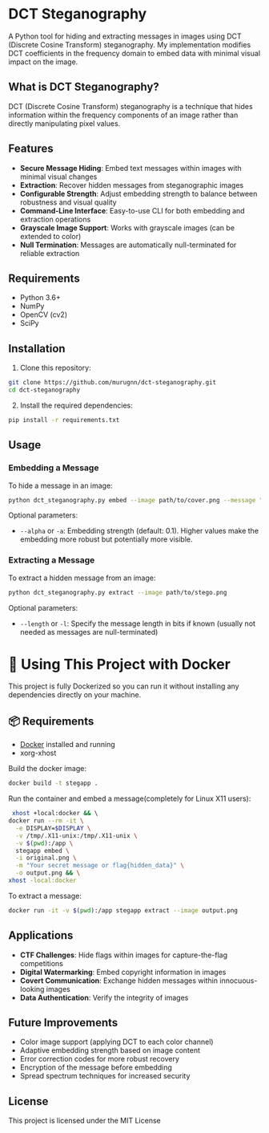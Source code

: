 # DCT Steganography

A Python tool for hiding and extracting messages in images using DCT (Discrete Cosine Transform) steganography. My implementation modifies DCT coefficients in the frequency domain to embed data with minimal visual impact on the image.

## What is DCT Steganography?

DCT (Discrete Cosine Transform) steganography is a technique that hides information within the frequency components of an image rather than directly manipulating pixel values.

## Features

- **Secure Message Hiding**: Embed text messages within images with minimal visual changes
- **Extraction**: Recover hidden messages from steganographic images
- **Configurable Strength**: Adjust embedding strength to balance between robustness and visual quality
- **Command-Line Interface**: Easy-to-use CLI for both embedding and extraction operations
- **Grayscale Image Support**: Works with grayscale images (can be extended to color)
- **Null Termination**: Messages are automatically null-terminated for reliable extraction

## Requirements

- Python 3.6+
- NumPy
- OpenCV (cv2)
- SciPy

## Installation

1. Clone this repository:
```bash
git clone https://github.com/murugnn/dct-steganography.git
cd dct-steganography
```

2. Install the required dependencies:
```bash
pip install -r requirements.txt
```

## Usage

### Embedding a Message

To hide a message in an image:

```bash
python dct_steganography.py embed --image path/to/cover.png --message "Your secret message or flag{hidden_data}" --output path/to/output.png
```

Optional parameters:
- `--alpha` or `-a`: Embedding strength (default: 0.1). Higher values make the embedding more robust but potentially more visible.

### Extracting a Message

To extract a hidden message from an image:

```bash
python dct_steganography.py extract --image path/to/stego.png
```

Optional parameters:
- `--length` or `-l`: Specify the message length in bits if known (usually not needed as messages are null-terminated)

# 🐳 Using This Project with Docker

This project is fully Dockerized so you can run it without installing any dependencies directly on your machine.

## 📦 Requirements

- [Docker](https://www.docker.com/get-started) installed and running
- xorg-xhost

Build the docker image:

```bash
docker build -t stegapp .
```

Run the container and embed a message(completely for Linux X11 users):

```bash
 xhost +local:docker && \                                        
docker run --rm -it \
  -e DISPLAY=$DISPLAY \
  -v /tmp/.X11-unix:/tmp/.X11-unix \
  -v $(pwd):/app \
  stegapp embed \
  -i original.png \
  -m "Your secret message or flag{hidden_data}" \
  -o output.png && \
xhost -local:docker
```

To extract a message: 
```bash
docker run -it -v $(pwd):/app stegapp extract --image output.png
```

## Applications

- **CTF Challenges**: Hide flags within images for capture-the-flag competitions
- **Digital Watermarking**: Embed copyright information in images
- **Covert Communication**: Exchange hidden messages within innocuous-looking images
- **Data Authentication**: Verify the integrity of images

## Future Improvements

- Color image support (applying DCT to each color channel)
- Adaptive embedding strength based on image content
- Error correction codes for more robust recovery
- Encryption of the message before embedding
- Spread spectrum techniques for increased security

## License

This project is licensed under the MIT License 
